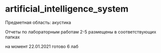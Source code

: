 # artificial_intelligence_system

Предметная область: акустика

Отчеты по лабораторным работам 2-5 размещены в соответствующих папках

на момент 22.01.2021 готово 6 лаб
